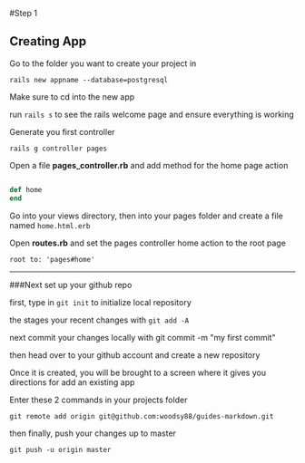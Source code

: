 
#Step 1
## Creating App


Go to the folder you want to create your project in

`rails new appname --database=postgresql`

Make sure to cd into the new app

run `rails s` to see the rails welcome page and ensure everything is working


Generate you first controller

```rails g controller pages```

Open a file **pages_controller.rb** and add method for the home page action

```ruby

def home
end

```

Go into your views directory, then into your pages folder and create a file named ```home.html.erb```

Open **routes.rb** and set the pages controller home action to the root page

```root to: 'pages#home'```

---

###Next set up your github repo

first, type in ```git init``` to initialize local repository

the stages your recent changes with ```git add -A```

next commit your changes locally with git commit -m "my first commit"

then head over to your github account and create a new repository

Once it is created, you will be brought to a screen where it gives you directions for add an existing app

Enter these 2 commands in your projects folder

```git remote add origin git@github.com:woodsy88/guides-markdown.git```

then finally, push your changes up to master

```git push -u origin master```


